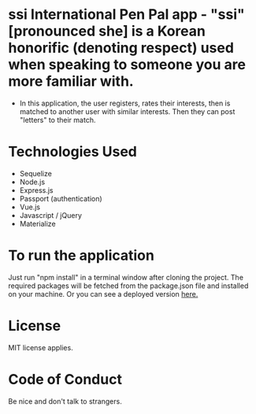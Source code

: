 # ssi International Pen Pal app - "ssi" [pronounced she] is a Korean honorific (denoting respect) used when speaking to someone you are more familiar with.

* In this application, the user registers, rates their interests, then is matched to another user with similar interests. Then they can post "letters" to their match.

# Technologies Used
* Sequelize
* Node.js
* Express.js
* Passport (authentication)
* Vue.js
* Javascript / jQuery
* Materialize

# To run the application
Just run "npm install" in a terminal window after cloning the project. The required packages will be fetched from the package.json file and installed on your machine. Or you can see a deployed version [here.](https://frozen-mesa-33270.herokuapp.com/)

# License
MIT license applies.

# Code of Conduct
Be nice and don't talk to strangers.
